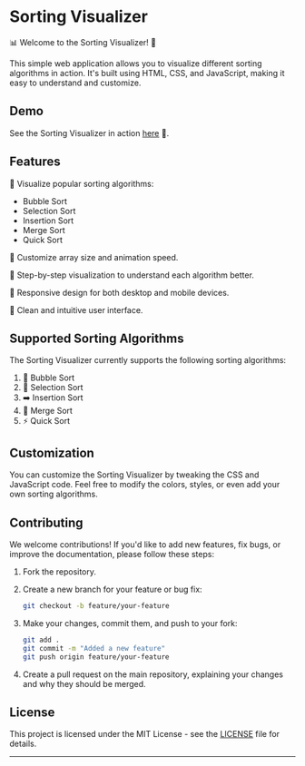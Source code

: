 # Sorting Visualizer

📊 Welcome to the Sorting Visualizer! 🧮

This simple web application allows you to visualize different sorting algorithms in action. It's built using HTML, CSS, and JavaScript, making it easy to understand and customize.


## Demo

See the Sorting Visualizer in action [here](https://sorting-rahil1202.netlify.app) 🚀.

## Features

🔹 Visualize popular sorting algorithms:
   - Bubble Sort
   - Selection Sort
   - Insertion Sort
   - Merge Sort
   - Quick Sort

🔹 Customize array size and animation speed.

🔹 Step-by-step visualization to understand each algorithm better.

🔹 Responsive design for both desktop and mobile devices.

🔹 Clean and intuitive user interface.


## Supported Sorting Algorithms

The Sorting Visualizer currently supports the following sorting algorithms:

1. 🔄 Bubble Sort
2. 🎯 Selection Sort
3. ➡️ Insertion Sort
4. 🧩 Merge Sort
5. ⚡ Quick Sort

## Customization

You can customize the Sorting Visualizer by tweaking the CSS and JavaScript code. Feel free to modify the colors, styles, or even add your own sorting algorithms.

## Contributing

We welcome contributions! If you'd like to add new features, fix bugs, or improve the documentation, please follow these steps:

1. Fork the repository.

2. Create a new branch for your feature or bug fix:

   ```bash
   git checkout -b feature/your-feature
   ```

3. Make your changes, commit them, and push to your fork:

   ```bash
   git add .
   git commit -m "Added a new feature"
   git push origin feature/your-feature
   ```

4. Create a pull request on the main repository, explaining your changes and why they should be merged.

## License

This project is licensed under the MIT License - see the [LICENSE](LICENSE) file for details.

---
